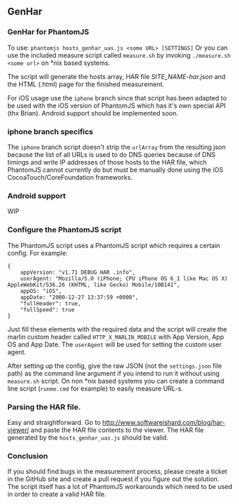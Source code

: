 ## GenHar

### GenHar for PhantomJS

To use: `phantomjs hosts_genhar_uas.js <some URL> [SETTINGS]`
Or you can use the included measure script called `measure.sh` by invoking `./measure.sh <some url>` on \*nix based systems. 

The script will generate the hosts array, HAR file _SITE\_NAME-har.json_ and the HTML (.html) page for the finished measurement.

For iOS usage use the `iphone` branch since that script has been adapted to be used with the iOS version of PhantomJS which has it's own special API (thx Brian). Android support should be implemented soon.

### iphone branch specifics

The `iphone` branch script doesn't strip the `urlArray` from the resulting json because the list of all URLs is used to do DNS queries because of DNS timings and write IP addresses of those hosts to the HAR file, which PhantomJS cannot currently do but must be manually done using the iOS CocoaTouch/CoreFoundation frameworks.

### Android support

WIP

### Configure the PhantomJS script 

The PhantomJS script uses a PhantomJS script which requires a certain config. For example:

    {
        appVersion: "v1.71 DEBUG HAR .info",
        userAgent: "Mozilla/5.0 (iPhone; CPU iPhone OS 6_1 like Mac OS X) AppleWebKit/536.26 (KHTML, like Gecko) Mobile/10B141",
        appOS: "iOS",
        appDate: "2000-12-27 13:37:59 +0000",
    	"fullHeader": true,
		"fullSpeed": true
    }

Just fill these elements with the required data and the script will create the marlin custom header called `HTTP_X_MARLIN_MOBILE` with App Version, App OS and App Date. The `userAgent` will be used for setting the custom user agent.

After setting up the config, give the raw JSON (not the `settings.json` file path) as the command line argument if you intend to run it without using `measure.sh` script. On non \*nix based systems you can create a command line script (`runme.cmd` for example) to easily measure URL-s.

### Parsing the HAR file.

Easy and straightforward. Go to http://www.softwareishard.com/blog/har-viewer/ and paste the HAR file contents to the viewer. The HAR file generated by the `hosts_genhar_uas.js` should be valid.

### Conclusion

If you should find bugs in the measurement process, please create a ticket in the GitHub site and create a pull request if you figure out the solution. The script itself has a lot of PhantomJS workarounds which need to be used in order to create a valid HAR file.